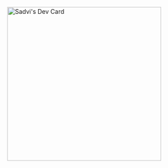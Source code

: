 <a href="https://app.daily.dev/sadvi1509t"><img src="https://api.daily.dev/devcards/v2/wJ9tosqVARjBvXdnRQ0jw.png?type=default&r=f35" width="356" alt="Sadvi's Dev Card"/></a>
